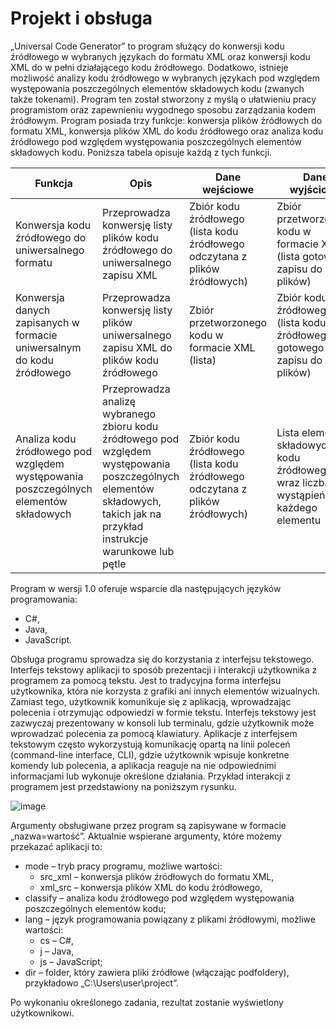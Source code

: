 # Projekt i obsługa
„Universal Code Generator” to program służący do konwersji kodu źródłowego w wybranych językach do formatu XML oraz konwersji kodu XML do w pełni działającego kodu źródłowego. Dodatkowo, istnieje możliwość analizy kodu źródłowego w wybranych językach pod względem występowania poszczególnych elementów składowych kodu (zwanych także tokenami). Program ten został stworzony z myślą o ułatwieniu pracy programistom oraz zapewnieniu wygodnego sposobu zarządzania kodem źródłowym. 
Program posiada trzy funkcje: konwersja plików źródłowych do formatu XML, konwersja plików XML do kodu źródłowego oraz analiza kodu źródłowego pod względem występowania poszczególnych elementów składowych kodu. Poniższa tabela opisuje każdą z tych funkcji.

| Funkcja                                                                               | Opis                                                                                                                                                                       | Dane wejściowe                                                              | Dane wyjściowe                                                                    |
|---------------------------------------------------------------------------------------|----------------------------------------------------------------------------------------------------------------------------------------------------------------------------|-----------------------------------------------------------------------------|-----------------------------------------------------------------------------------|
| Konwersja kodu źródłowego do uniwersalnego formatu                                    | Przeprowadza konwersję listy plików kodu źródłowego do uniwersalnego zapisu XML                                                                                            | Zbiór kodu źródłowego (lista kodu źródłowego odczytana z plików źródłowych) | Zbiór przetworzonego kodu w formacie XML (lista gotowa do zapisu do plików)       |
| Konwersja danych zapisanych w formacie uniwersalnym do kodu źródłowego                | Przeprowadza konwersję listy plików uniwersalnego zapisu XML do plików kodu źródłowego                                                                                     | Zbiór przetworzonego kodu w formacie XML (lista)                            | Zbiór kodu źródłowego (lista kodu źródłowego gotowego do zapisu do plików)        |
| Analiza kodu źródłowego pod względem występowania poszczególnych elementów składowych | Przeprowadza analizę wybranego zbioru kodu źródłowego pod względem występowania poszczególnych elementów składowych, takich jak na przykład instrukcje warunkowe lub pętle | Zbiór kodu źródłowego (lista kodu źródłowego odczytana z plików źródłowych) | Lista elementów składowych kodu źródłowego wraz liczbą wystąpień każdego elementu |

Program w wersji 1.0 oferuje wsparcie dla następujących języków programowania:
-	C#,
- Java,
-	JavaScript.

Obsługa programu sprowadza się do korzystania z interfejsu tekstowego. Interfejs tekstowy aplikacji to sposób prezentacji i interakcji użytkownika z programem za pomocą tekstu. Jest to tradycyjna forma interfejsu użytkownika, która nie korzysta z grafiki ani innych elementów wizualnych. Zamiast tego, użytkownik komunikuje się z aplikacją, wprowadzając polecenia i otrzymując odpowiedzi w formie tekstu. Interfejs tekstowy jest zazwyczaj prezentowany w konsoli lub terminalu, gdzie użytkownik może wprowadzać polecenia za pomocą klawiatury. Aplikacje z interfejsem tekstowym często wykorzystują komunikację opartą na linii poleceń (command-line interface, CLI), gdzie użytkownik wpisuje konkretne komendy lub polecenia, a aplikacja reaguje na nie odpowiednimi informacjami lub wykonuje określone działania. Przykład interakcji z programem jest przedstawiony na poniższym rysunku.

![image](https://github.com/WiktorPrzetacznik/universalcodegenerator/blob/main/image.gif)

Argumenty obsługiwane przez program są zapisywane w formacie „nazwa=wartość”. Aktualnie wspierane argumenty, które możemy przekazać aplikacji to:

-	mode – tryb pracy programu, możliwe wartości:
    -	src_xml – konwersja plików źródłowych do formatu XML,
    - xml_src – konwersja plików XML do kodu źródłowego,
-	classify – analiza kodu źródłowego pod względem występowania poszczególnych elementów kodu;
-	lang – język programowania powiązany z plikami źródłowymi, możliwe wartości:
    -	cs – C#,
    -	j – Java,
    -	js – JavaScript;
- dir – folder, który zawiera pliki źródłowe (włączając podfoldery), przykładowo „C:\Users\user\project”.


Po wykonaniu określonego zadania, rezultat zostanie wyświetlony użytkownikowi.
